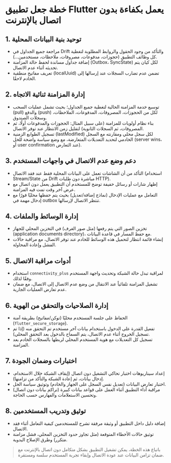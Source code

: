 # خطة جعل تطبيق Flutter يعمل بكفاءة بدون اتصال بالإنترنت

## 1. توحيد بنية البيانات المحلية
- مراجعة جميع الجداول في Drift والتأكد من وجود الحقول والروابط المطلوبة لتغطية كل وظائف التطبيق (حجوزات، مدفوعات، مصروفات، ملاحظات، مستخدمين...).
- إضافة جداول مساندة لحفظ حالة المزامنة (Outbox، SyncState) لكل كيان يتم تحديثه أثناء عدم الاتصال.
- تعريف مفاتيح منطقية (localUuid) تضمن عدم تضارب السجلات عند إرسالها إلى الخادم لاحقًا.

## 2. إدارة المزامنة ثنائية الاتجاه
- توسيع خدمة المزامنة الحالية لتغطية جميع الجداول؛ بحيث تشمل عمليات السحب (pull) والدفع (push) لكل من الحجوزات، المصروفات، المدفوعات، الملاحظات، وسجلات الصندوق.
- بناء نظام أولويات للمزامنة (على سبيل المثال: الحجوزات والمدفوعات أولًا، ثم المصروفات، ثم السجلات الثانوية) لتقليل زمن الانتظار عند توفر الاتصال.
- تسجيل الطوابع الزمنية (lastModified) لكل سجل محلي ومقارنته مع السجل الخادمي لتحديد التعديلات المتعارضة، مع وضع سياسة واضحة للحل (server wins، أو user confirmation عند التعارض).

## 3. دعم وضع عدم الاتصال في واجهات المستخدم
- التأكد من أن الشاشات تعمل على البيانات المحلية فقط عند فقد الاتصال (استخدام Stream/State من Drift مباشرة دون طلبات HTTP).
- إظهار شارات أو رسائل خفيفة توضح للمستخدم أن التطبيق يعمل دون اتصال مع عرض آخر وقت تمت فيه المزامنة.
- التعامل مع عمليات الإدخال (نماذج إضافة/تعديل) بحيث يتم حفظها محليًا فورًا مع إدخال مهمة في outbox تنتظر الاتصال لإرسالها.

## 4. إدارة الوسائط والملفات
- تخزين الصور التي يتم رفعها (مثل صور الغرف) في التخزين المحلي للجهاز (application documents directory)، مع حفظ المسار في قاعدة البيانات.
- إنشاء قائمة انتظار لتحميل هذه الوسائط للخادم عند توفر الاتصال، مع مراقبة حالات الفشل وإعادة المحاولة.

## 5. أدوات مراقبة الاتصال
- استخدام `connectivity_plus` لمراقبة تبدل حالة الشبكة وتحديث واجهة المستخدم وفقًا لذلك.
- تشغيل المزامنة تلقائياً عند الانتقال من وضع عدم الاتصال إلى الاتصال، مع ضمان عدم تعارض العمليات الجارية.

## 6. إدارة الصلاحيات والتحقق من الهوية
- الحفاظ على جلسة المستخدم محليًا (توكن/مفاتيح) بطريقة آمنة (`flutter_secure_storage`).
- تفعيل القدرة على الدخول باستخدام بيانات آخر مستخدم تم التحقق منه (إذا تم تسجيل الخروج أثناء عدم الاتصال، يتم السماح بالدخول بعد التحقق المحلي).
- تسجيل كل التعديلات مع هوية المستخدم المحلي لربطها بالسجلات الخادم بعد المزامنة.

## 7. اختبارات وضمان الجودة
- إعداد سيناريوهات اختبار تحاكي التشغيل دون اتصال (إيقاف الشبكة خلال الاستخدام، إدخال بيانات، ثم إعادة الشبكة والتأكد من تزامنها).
- اختبار تعارض البيانات (تعديل نفس السجل على الجهاز والخادم) وتوثيق سياسة الحل.
- مراقبة أداء التطبيق أثناء العمل على قواعد بيانات كبيرة (تراكم بيانات دون اتصال) وتحسين الاستعلامات والفهارس حسب الحاجة.

## 8. توثيق وتدريب المستخدمين
- إضافة دليل داخل التطبيق أو وثيقة مرفقة تشرح للمستخدمين كيفية التعامل أثناء فقد الاتصال.
- توثيق حالات الأخطاء المتوقعة (مثل تجاوز حدود التخزين المحلي، فشل مزامنة متكرر) وطرق الإصلاح اليدوية.

> باتباع هذه الخطة، يمكن تشغيل التطبيق بشكل متكامل دون اتصال بالإنترنت مع ضمان تزامن البيانات عند عودة الاتصال وإبقاء تجربة المستخدم سلسة ومستقرة.